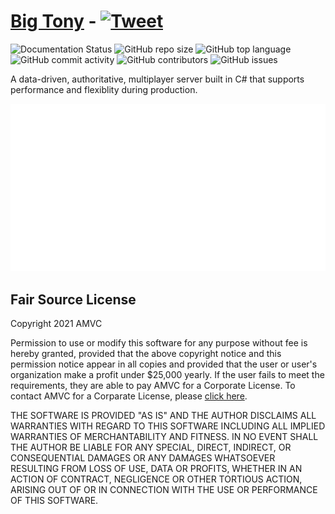 # [Big Tony](https://amvc-gaming.github.io/big-tony/) - [![Tweet](https://img.shields.io/static/v1?label=&message=Tweet&color=black&logo=twitter)](https://twitter.com/intent/tweet?url=https%3A%2F%2Fgithub.com%2FAMVC-Gaming%2Fbig-tony&text=Check%20out%20Big%20Tony%2C%20it%27s%20an%20open-source%20and%20speedy%20multiplayer%20server%20library%20written%20in%20C%23.%20&hashtags=bigtony%2Ccsharp%2Cmultiplayer%2Cprogramming)

![Documentation Status](https://img.shields.io/github/workflow/status/amvc-gaming/big-tony/Build,%20test%20and%20generate%20docs)
![GitHub repo size](https://img.shields.io/github/repo-size/amvc-gaming/big-tony?color=orange)
![GitHub top language](https://img.shields.io/github/languages/top/amvc-gaming/big-tony?color=yellow)
![GitHub commit activity](https://img.shields.io/github/commit-activity/y/amvc-gaming/big-tony)
![GitHub contributors](https://img.shields.io/github/contributors/amvc-gaming/big-tony?color=purple)
![GitHub issues](https://img.shields.io/github/issues/amvc-gaming/big-tony?color=red)

A data-driven, authoritative, multiplayer server built in C# that supports performance and flexiblity during production.

![Demo Image](./assets/demo.svg)

## Fair Source License

Copyright 2021 AMVC

Permission to use or modify this software for any purpose without fee is hereby granted, provided that the above copyright notice and this permission notice appear in all copies and provided that the user or user's organization make a profit under $25,000 yearly. If the user fails to meet the requirements, they are able to pay AMVC for a Corporate License. To contact AMVC for a Corparate License, please [click here](https://amvc-gaming.github.io/).

THE SOFTWARE IS PROVIDED "AS IS" AND THE AUTHOR DISCLAIMS ALL WARRANTIES WITH REGARD TO THIS SOFTWARE INCLUDING ALL IMPLIED WARRANTIES OF MERCHANTABILITY AND FITNESS. IN NO EVENT SHALL THE AUTHOR BE LIABLE FOR ANY SPECIAL, DIRECT, INDIRECT, OR CONSEQUENTIAL DAMAGES OR ANY DAMAGES WHATSOEVER RESULTING FROM LOSS OF USE, DATA OR PROFITS, WHETHER IN AN ACTION OF CONTRACT, NEGLIGENCE OR OTHER TORTIOUS ACTION, ARISING OUT OF OR IN CONNECTION WITH THE USE OR PERFORMANCE OF THIS SOFTWARE.
